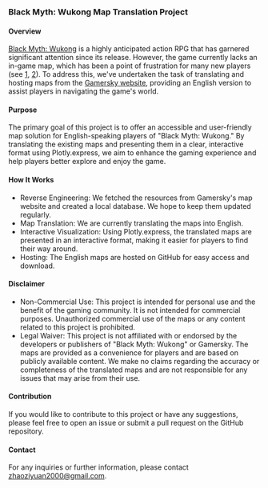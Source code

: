 ### Black Myth: Wukong Map Translation Project

#### Overview
[Black Myth: Wukong](https://store.steampowered.com/app/2358720/Black_Myth_Wukong/) is a highly anticipated action RPG that has garnered significant attention since its release. However, the game currently lacks an in-game map, which has been a point of frustration for many new players (see [1](https://www.reddit.com/r/BlackMythWukong/comments/1eu51nc/lack_of_a_map/), [2](https://www.reddit.com/r/BlackMythWukong/comments/1ewo4wc/if_the_first_update_doesnt_add_a_map_to_this_game/)). To address this, we've undertaken the task of translating and hosting maps from the [Gamersky website](https://www.gamersky.com/tools/map/wukong/?mapId=4), providing an English version to assist players in navigating the game's world.

#### Purpose
The primary goal of this project is to offer an accessible and user-friendly map solution for English-speaking players of "Black Myth: Wukong." By translating the existing maps and presenting them in a clear, interactive format using Plotly.express, we aim to enhance the gaming experience and help players better explore and enjoy the game.

#### How It Works
* Reverse Engineering: We fetched the resources from Gamersky's map website and created a local database. We hope to keep them updated regularly.
* Map Translation: We are currently translating the maps into English.
* Interactive Visualization: Using Plotly.express, the translated maps are presented in an interactive format, making it easier for players to find their way around.
* Hosting: The English maps are hosted on GitHub for easy access and download.

#### Disclaimer
* Non-Commercial Use: This project is intended for personal use and the benefit of the gaming community. It is not intended for commercial purposes. Unauthorized commercial use of the maps or any content related to this project is prohibited.
* Legal Waiver: This project is not affiliated with or endorsed by the developers or publishers of "Black Myth: Wukong" or Gamersky. The maps are provided as a convenience for players and are based on publicly available content. We make no claims regarding the accuracy or completeness of the translated maps and are not responsible for any issues that may arise from their use.

#### Contribution
If you would like to contribute to this project or have any suggestions, please feel free to open an issue or submit a pull request on the GitHub repository.

#### Contact
For any inquiries or further information, please contact zhaoziyuan2000@gmail.com.

